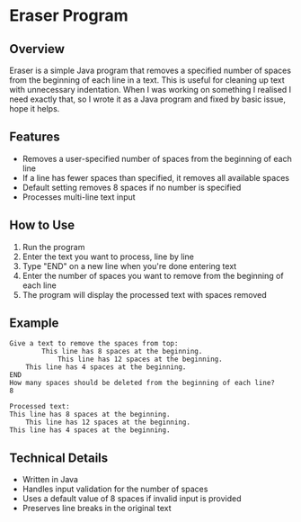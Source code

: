# Eraser Program

## Overview
Eraser is a simple Java program that removes a specified number of spaces from the beginning of each line in a text. This is useful for cleaning up text with unnecessary indentation.
When I was working on something I realised I need exactly that, so I wrote it as a Java program and fixed by basic issue, hope it helps.

## Features
- Removes a user-specified number of spaces from the beginning of each line
- If a line has fewer spaces than specified, it removes all available spaces
- Default setting removes 8 spaces if no number is specified
- Processes multi-line text input

## How to Use
1. Run the program
2. Enter the text you want to process, line by line
3. Type "END" on a new line when you're done entering text
4. Enter the number of spaces you want to remove from the beginning of each line
5. The program will display the processed text with spaces removed

## Example
```
Give a text to remove the spaces from top:
        This line has 8 spaces at the beginning.
            This line has 12 spaces at the beginning.
    This line has 4 spaces at the beginning.
END
How many spaces should be deleted from the beginning of each line?
8

Processed text:
This line has 8 spaces at the beginning.
    This line has 12 spaces at the beginning.
This line has 4 spaces at the beginning.
```

## Technical Details
- Written in Java
- Handles input validation for the number of spaces
- Uses a default value of 8 spaces if invalid input is provided
- Preserves line breaks in the original text
